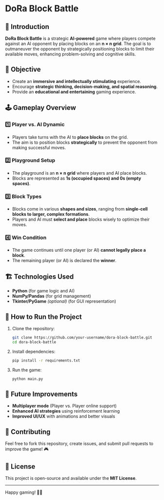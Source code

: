 # DoRa Block Battle

## 📌 Introduction
**DoRa Block Battle** is a strategic **AI-powered** game where players compete against an AI opponent by placing blocks on an **n × n grid**. The goal is to outmaneuver the opponent by strategically positioning blocks to limit their available moves, enhancing problem-solving and cognitive skills.

## 🎯 Objective
- Create an **immersive and intellectually stimulating** experience.
- Encourage **strategic thinking, decision-making, and spatial reasoning**.
- Provide an **educational and entertaining** gaming experience.

## 🕹️ Gameplay Overview
### **1️⃣ Player vs. AI Dynamic**
- Players take turns with the AI to **place blocks** on the grid.
- The aim is to position blocks **strategically** to prevent the opponent from making successful moves.

### **2️⃣ Playground Setup**
- The playground is an **n × n grid** where players and AI place blocks.
- Blocks are represented as **1s (occupied spaces) and 0s (empty spaces)**.

### **3️⃣ Block Types**
- Blocks come in various **shapes and sizes**, ranging from **single-cell blocks to larger, complex formations**.
- Players and AI must **select and place** blocks wisely to optimize their moves.

### **4️⃣ Win Condition**
- The game continues until one player (or AI) **cannot legally place a block**.
- The remaining player (or AI) is declared the **winner**.

## 🏗️ Technologies Used
- **Python** (for game logic and AI)
- **NumPy/Pandas** (for grid management)
- **Tkinter/PyGame** *(optional)* (for GUI representation)

## 🚀 How to Run the Project
1. Clone the repository:
   ```bash
   git clone https://github.com/your-username/dora-block-battle.git
   cd dora-block-battle
   ```
2. Install dependencies:
   ```bash
   pip install -r requirements.txt
   ```
3. Run the game:
   ```bash
   python main.py
   ```

## 📌 Future Improvements
- **Multiplayer mode** (Player vs. Player online support)
- **Enhanced AI strategies** using reinforcement learning
- **Improved UI/UX** with animations and better visuals

## 🤝 Contributing
Feel free to fork this repository, create issues, and submit pull requests to improve the game! 🎮

## 📜 License
This project is open-source and available under the **MIT License**.

---

Happy gaming! 🚀🎲
